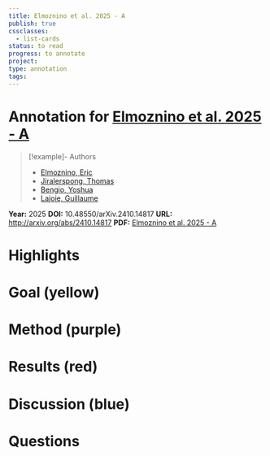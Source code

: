 ```yaml
---
title: Elmoznino et al. 2025 - A
publish: true
cssclasses:
  - list-cards
status: to read
progress: to annotate
project:
type: annotation
tags:
---
```

# Annotation for [Elmoznino et al. 2025 - A](Papers/References/Elmoznino%20et%20al.%202025%20-%20A)

> [!example]- Authors
> - [Elmoznino, Eric](Papers/People/Elmoznino%20Eric)
> - [Jiralerspong, Thomas](Papers/People/Jiralerspong%20Thomas)
> - [Bengio, Yoshua](Papers/People/Bengio%20Yoshua)
> - [Lajoie, Guillaume](Papers/People/Lajoie%20Guillaume)

**Year:** 2025
**DOI:** 10.48550/arXiv.2410.14817
**URL:** http://arxiv.org/abs/2410.14817
**PDF:** [Elmoznino et al. 2025 - A](Papers/PDFs/Elmoznino%20et%20al.%202025%20-%20A%20Complexity-Based%20Theory%20of%20Compositionality.pdf)

# Highlights


# Goal (yellow)


# Method (purple)


# Results (red)


# Discussion (blue)


# Questions

